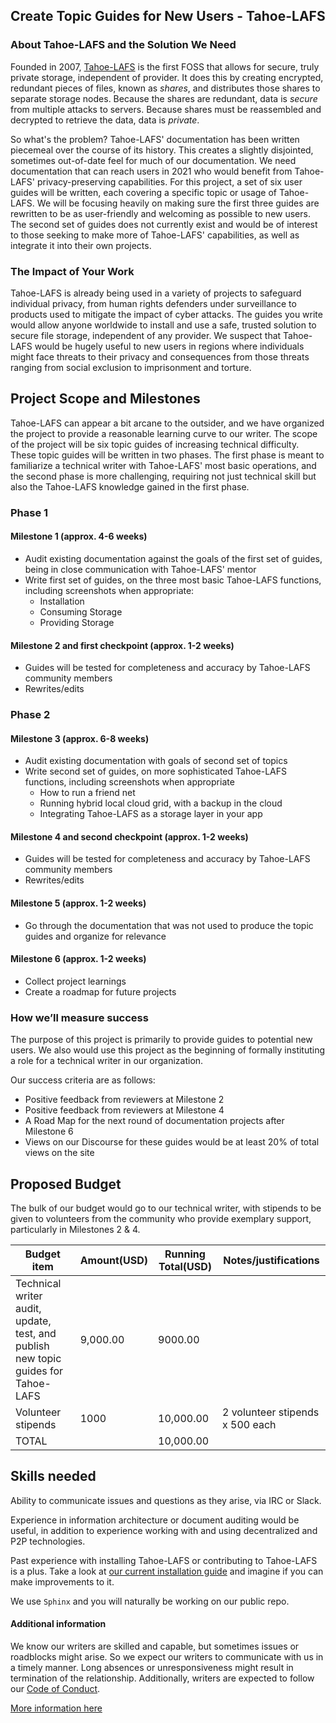 
## Create Topic Guides for New Users - Tahoe-LAFS

### About Tahoe-LAFS and the Solution We Need
Founded in 2007, [Tahoe-LAFS](https://tahoe-lafs.org/trac/tahoe-lafs)
is the first FOSS that allows for secure, truly
private storage, independent of provider. It does this by creating encrypted,
redundant pieces of files, known as _shares_, and distributes those shares to
separate storage nodes. 
Because the shares are redundant, data is _secure_ from multiple attacks to
servers.
Because shares must be reassembled and decrypted to retrieve the data, data is
_private_.

So what's the problem? Tahoe-LAFS' documentation has been written piecemeal over
the course of its history. This creates a slightly disjointed, sometimes out-of-date
feel for much of our documentation.
We need documentation that can reach users in 2021 who would benefit from Tahoe-LAFS'
privacy-preserving capabilities.
For this project, a set of six user guides will be written, each covering a specific topic
or usage of Tahoe-LAFS.
We will be focusing heavily on making sure the first three guides are rewritten to be
as user-friendly and welcoming as possible to new users.
The second set of guides does not currently exist and would be of interest to
those seeking to make more of Tahoe-LAFS' capabilities, as well as integrate it
into their own projects.

### The Impact of Your Work
Tahoe-LAFS is already being used in a variety of projects to safeguard
individual privacy, from human rights defenders under surveillance to products
used to mitigate the impact of cyber attacks. The guides you write would allow
anyone worldwide to install and use a safe, trusted solution to secure file storage,
independent of any provider. We suspect that Tahoe-LAFS would be hugely useful
to new users in regions where individuals might face threats to their privacy
and consequences from those threats ranging from social exclusion 
to imprisonment and torture.

## Project Scope and Milestones
Tahoe-LAFS can appear a bit arcane to the outsider, and we have organized the
project to provide a reasonable learning curve to our writer.
The scope of the project will be six topic guides of increasing technical difficulty.
These topic guides will be written in two phases.
The first phase is meant to familiarize a technical writer with Tahoe-LAFS' most basic operations,
and the second phase is more challenging,
requiring not just technical skill but also the Tahoe-LAFS knowledge gained in the first phase.

### Phase 1

#### Milestone 1 (approx. 4-6 weeks)

 - Audit existing documentation against the goals of the first set of
   guides, being in close communication with Tahoe-LAFS' mentor
 - Write first set of guides, on the three most basic Tahoe-LAFS
   functions, including screenshots when appropriate:
	 - Installation
	 - Consuming Storage
	 - Providing Storage

#### Milestone 2 and first checkpoint (approx. 1-2 weeks)

 - Guides will be tested for completeness and accuracy by Tahoe-LAFS
   community members
 - Rewrites/edits

### Phase 2

#### Milestone 3 (approx. 6-8 weeks)

 - Audit existing documentation with goals of second set of topics
 - Write second set of guides, on more sophisticated Tahoe-LAFS
   functions, including screenshots when appropriate
	 - How to run a friend net
	 - Running hybrid local cloud grid, with a backup in the cloud
	 - Integrating Tahoe-LAFS as a storage layer in your app

#### Milestone 4 and second checkpoint (approx. 1-2 weeks)

 - Guides will be tested for completeness and accuracy by Tahoe-LAFS
   community members
 - Rewrites/edits

#### Milestone 5 (approx. 1-2 weeks)
			
 - Go through the documentation that was not used to produce the topic
   guides and organize for relevance

#### Milestone 6 (approx. 1-2 weeks)

 - Collect project learnings
 - Create a roadmap for future projects

### How we’ll measure success
The purpose of this project is primarily to provide guides to potential new
users. We also would use this project as the beginning of formally instituting
a role for a technical writer in our organization.

Our success criteria are as follows:

 - Positive feedback from reviewers at Milestone 2
 - Positive feedback from reviewers at Milestone 4
 - A Road Map for the next round of documentation
   projects after Milestone 6
 - Views on our Discourse for these guides would be at least 20% of total views
 on the site

##  Proposed Budget
The bulk of our budget would go to our technical writer, with stipends to be given to volunteers from the community 
who provide exemplary support, particularly in Milestones 2 & 4.

Budget item | Amount(USD) | Running Total(USD) | Notes/justifications
------------|--------|---------------|---------------------
Technical writer audit, update, test, and publish new topic guides for Tahoe-LAFS | 9,000.00 | 9000.00
Volunteer stipends  | 1000 | 10,000.00 | 2 volunteer stipends x 500 each
TOTAL |  | 10,000.00 |
## Skills needed

Ability to communicate issues and questions as they arise, via IRC or Slack.

Experience in information architecture or document auditing would be useful,
in addition to experience working with and using decentralized and P2P technologies.

Past experience with installing Tahoe-LAFS or contributing to Tahoe-LAFS is a plus.
Take a look at [our current installation guide](https://tahoe-lafs.readthedocs.io/en/latest/INSTALL.html)
and imagine if you can make improvements to it.

We use `Sphinx` and you will naturally be working on our public repo.

#### Additional information

We know our writers are skilled and capable, but sometimes issues or roadblocks might arise. 
So we expect our writers to communicate with us in a timely manner.
Long absences or unresponsiveness might result in termination of the relationship. 
Additionally, writers are expected to follow our [Code of Conduct](https://github.com/tahoe-lafs/tahoe-lafs/blob/master/docs/CODE_OF_CONDUCT.md).

[More information here](https://github.com/tahoe-lafs/community/blob/main/project-notes/season-of-docs-2021/for-contributors.md)
